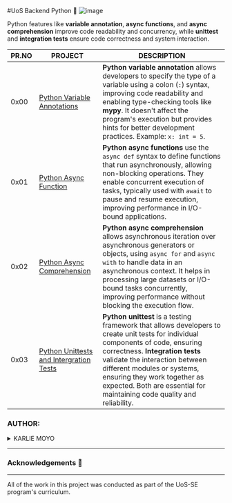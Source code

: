 #UoS Backend Python 🐍
![image](https://github.com/user-attachments/assets/34b214c2-6377-4afa-8ac5-a1d5272be750)

Python features like **variable annotation**, **async functions**, and **async comprehension** improve code readability and concurrency, while **unittest** and **integration tests** ensure code correctness and system interaction.

| PR.NO | PROJECT                                                                                                                                                 | DESCRIPTION |
| ----- | ------------------------------------------------------------------------------------------------------------------------------------------------------- | ----------- |
| 0x00  | [Python Variable Annotations](./0x00-python_variable_annotations/)                                                                                      |**Python variable annotation** allows developers to specify the type of a variable using a colon (`:`) syntax, improving code readability and enabling type-checking tools like **mypy**. It doesn't affect the program's execution but provides hints for better development practices. Example: `x: int = 5`.|            
| 0x01  | [Python Async Function](./0x01-python_async_function/)                                                                                                  |**Python async functions** use the `async def` syntax to define functions that run asynchronously, allowing non-blocking operations. They enable concurrent execution of tasks, typically used with `await` to pause and resume execution, improving performance in I/O-bound applications.|
| 0x02  | [Python Async Comprehension](./0x02-python_async_comprehension/)                                                                                        |**Python async comprehension** allows asynchronous iteration over asynchronous generators or objects, using `async for` and `async with` to handle data in an asynchronous context. It helps in processing large datasets or I/O-bound tasks concurrently, improving performance without blocking the execution flow. |                                                                                                                                                                 
| 0x03  | [Python Unittests and Intergration Tests](./0x03-Unittests_and_integration_tests/)                                                                      |**Python unittest** is a testing framework that allows developers to create unit tests for individual components of code, ensuring correctness. **Integration tests** validate the interaction between different modules or systems, ensuring they work together as expected. Both are essential for maintaining code quality and reliability.          |

### AUTHOR:
<details>
    <summary>KARLIE MOYO</summary>
    <ul>
        <li>
            <a href="https://github.com/karlie-moyo">Github</a>
        </li>
        <li>
            <a href="https://twitter.com/karlieemoyo">Twitter</a>
        </li>
        <li>
            <a href="https://karlieemoyo@gmail.com">e-mail</a>
        </li>
    </ul>
</details>

---

### Acknowledgements  :pray:
___
All of the work in this project was conducted as part of the UoS-SE program's curriculum.
